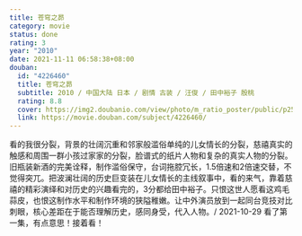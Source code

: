 ```yaml
---
title: 苍穹之昴
category: movie
status: done
rating: 3
year: "2010"
date: 2021-11-11 06:58:38+08:00
douban:
  id: "4226460"
  title: 苍穹之昴
  subtitle: 2010 / 中国大陆 日本 / 剧情 古装 / 汪俊 / 田中裕子 殷桃
  rating: 8.8
  cover: https://img2.doubanio.com/view/photo/m_ratio_poster/public/p2525077153.jpg
  link: https://movie.douban.com/subject/4226460/
---
```


看的我很分裂，背景的壮阔沉重和邻家般滥俗单纯的儿女情长的分裂，慈禧真实的触感和周围一群小孩过家家的分裂，脸谱式的纸片人物和复杂的真实人物的分裂。旧瓶装新酒的完美诠释，制作滥俗保守，台词拖腔冗长，1.5倍速和2倍速交替，不觉得突兀。把波澜壮阔的历史巨变装在儿女情长的主线叙事中，看的来气，靠着慈禧的精彩演绎和对历史的兴趣看完的，3分都给田中裕子。只恨这世人愿看这鸡毛蒜皮，也恨这制作水平和制作环境的狭隘稚嫩。让中外演员放到一起同台竞技对比刺眼，核心差距在于能否理解历史，感同身受，代入人物。/ 2021-10-29 看了第一集，有点意思！接着看！
